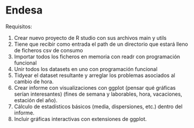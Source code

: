 # Endesa
Requisitos:
1. Crear nuevo proyecto de R studio con sus archivos main y utils
2. Tiene que recibir como entrada el path de un directorio que estará lleno de ficheros csv de consumo
3. Importar todos los ficheros en memoria con readr con programación funcional
4. Unir todos los datasets en uno con programación funcional
5. Tidyear el dataset resultante y arreglar los problemas asociados al cambio de hora.
6. Crear informe con visualizaciones con ggplot (pensar qué gráficas serían interesantes) (fines de semana y laborables, hora, vacaciones, estación del año).
7. Cálculo de estadísticos básicos (media, dispersiones, etc.) dentro del informe.
8. Incluir gráficas interactivas con extensiones de ggplot.
